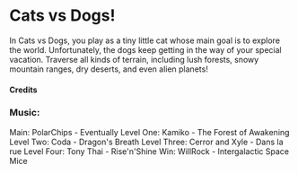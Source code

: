 # Cats vs Dogs!

In Cats vs Dogs, you play as a tiny little cat whose main goal is to explore the world. Unfortunately, the dogs keep getting in the way of your special vacation. Traverse all kinds of terrain, including lush forests, snowy mountain ranges, dry deserts, and even alien planets!


#### Credits

### Music:

Main: PolarChips - Eventually
Level One: Kamiko - The Forest of Awakening
Level Two: Coda - Dragon's Breath
Level Three: Cerror and Xyle - Dans la rue
Level Four: Tony Thai - Rise'n'Shine
Win: WillRock - Intergalactic Space Mice
